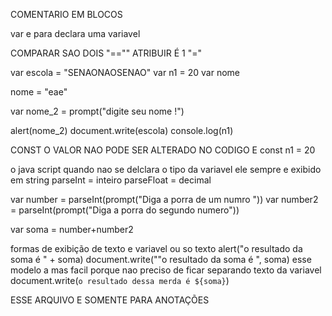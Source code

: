 
COMENTARIO EM BLOCOS 

 var e para declara uma variavel

 COMPARAR SAO DOIS "==""
 ATRIBUIR É 1 "="


var escola = "SENAONAOSENAO"
var n1 = 20
var nome 

nome = "eae"

var nome_2 = prompt("digite seu nome !")

alert(nome_2)
document.write(escola)
console.log(n1)

CONST O VALOR NAO PODE SER ALTERADO NO CODIGO E 
const n1 = 20 

 o java script quando nao se delclara o tipo da variavel ele sempre e exibido em string 
parseInt = inteiro
parseFloat = decimal 

var number = parseInt(prompt("Diga a porra de um numro "))
var number2 = parseInt(prompt("Diga a porra do segundo numero"))

var soma = number+number2

 formas de exibição de texto e variavel ou so texto
alert("o resultado da soma é " + soma)
document.write(""o resultado da soma é ", soma)
esse modelo a mas facil porque nao preciso de ficar separando texto da variavel 
document.write(`o resultado dessa merda é ${soma}`)

ESSE ARQUIVO E SOMENTE PARA ANOTAÇÕES


